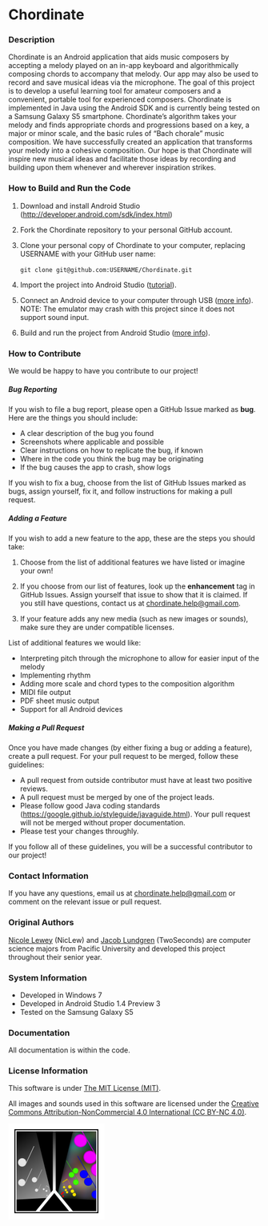 Chordinate
==========

### Description

Chordinate is an Android application that aids music composers by accepting a melody played on an in-app keyboard and algorithmically composing chords to accompany that melody. Our app may also be used to record and save musical ideas via the microphone. The goal of this project is to develop a useful learning tool for amateur composers and a convenient, portable tool for experienced composers. Chordinate is implemented in Java using the Android SDK and is currently being tested on a Samsung Galaxy S5 smartphone. Chordinate’s algorithm takes your melody and finds appropriate chords and progressions based on a key, a major or minor scale, and the basic rules of “Bach chorale” music composition. We have successfully created an application that transforms your melody into a cohesive composition. Our hope is that Chordinate will inspire new musical ideas and facilitate those ideas by recording and building upon them whenever and wherever inspiration strikes.

### How to Build and Run the Code

1. Download and install Android Studio (http://developer.android.com/sdk/index.html)

2. Fork the Chordinate repository to your personal GitHub account.

3. Clone your personal copy of Chordinate to your computer, replacing USERNAME with your GitHub user name:

    `git clone git@github.com:USERNAME/Chordinate.git`

4. Import the project into Android Studio ([tutorial](https://www.jetbrains.com/help/idea/2016.1/importing-project-from-gradle-model.html?origin=old_help)).

5. Connect an Android device to your computer through USB ([more info](http://developer.android.com/tools/device.html)). NOTE: The emulator may crash with this project since it does not support sound input.

6. Build and run the project from Android Studio ([more info](http://developer.android.com/tools/building/building-studio.html)).

### How to Contribute

We would be happy to have you contribute to our project!

##### Bug Reporting

If you wish to file a bug report, please open a GitHub Issue marked as **bug**. Here are the things you should include:
* A clear description of the bug you found
* Screenshots where applicable and possible
* Clear instructions on how to replicate the bug, if known
* Where in the code you think the bug may be originating
* If the bug causes the app to crash, show logs

If you wish to fix a bug, choose from the list of GitHub Issues marked as bugs, assign yourself, fix it, and follow instructions for making a pull request.

##### Adding a Feature

If you wish to add a new feature to the app, these are the steps you should take:

1. Choose from the list of additional features we have listed or imagine your own!

2. If you choose from our list of features, look up the **enhancement** tag in GitHub Issues. Assign yourself that issue to show that it is claimed. If you still have questions, contact us at chordinate.help@gmail.com.

4. If your feature adds any new media (such as new images or sounds), make sure they are under compatible licenses.

List of additional features we would like:
* Interpreting pitch through the microphone to allow for easier input of the melody
* Implementing rhythm
* Adding more scale and chord types to the composition algorithm
* MIDI file output
* PDF sheet music output
* Support for all Android devices

##### Making a Pull Request

Once you have made changes (by either fixing a bug or adding a feature), create a pull request. For your pull request to be merged, follow these guidelines:
* A pull request from outside contributor must have at least two positive reviews.
* A pull request must be merged by one of the project leads.
* Please follow good Java coding standards (https://google.github.io/styleguide/javaguide.html). Your pull request will not be merged without proper documentation. 
* Please test your changes throughly.

If you follow all of these guidelines, you will be a successful contributor to our project!

### Contact Information

If you have any questions, email us at chordinate.help@gmail.com or comment on the relevant issue or pull request.

### Original Authors

[Nicole Lewey](https://www.linkedin.com/in/nicolelewey) (NicLew) and [Jacob Lundgren](https://www.linkedin.com/in/jacob-lundgren-22771a86) (TwoSeconds) are computer science majors from Pacific University and developed this project throughout their senior year.

### System Information

* Developed in Windows 7
* Developed in Android Studio 1.4 Preview 3
* Tested on the Samsung Galaxy S5

### Documentation

All documentation is within the code.

### License Information

This software is under [The MIT License (MIT)](https://opensource.org/licenses/MIT).

All images and sounds used in this software are licensed under the [Creative Commons Attribution-NonCommercial 4.0 International (CC BY-NC 4.0)](http://creativecommons.org/licenses/by-nc/4.0/).

![alt text](https://github.com/NicLew/Chordinate/blob/master/app/src/main/res/mipmap-xxxhdpi/ic_launcher.png)
